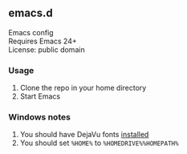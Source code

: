 ## emacs.d

Emacs config  
Requires Emacs 24+  
License: public domain

### Usage

1. Clone the repo in your home directory
2. Start Emacs

### Windows notes

1. You should have DejaVu fonts [installed](http://dejavu-fonts.org/wiki/Download)
2. You should set `%HOME%` to `%HOMEDRIVE%%HOMEPATH%`
